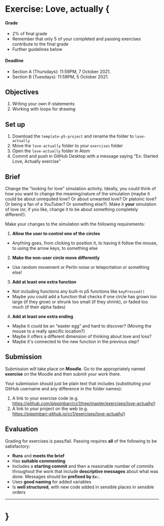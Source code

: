 # Exercise: Love, actually {

#### Grade
- 2% of final grade
- Remember that only 5 of your completed and passing exercises contribute to the final grade
- Further guidelines below

#### Deadline
- Section A (Thursdays): 11:59PM, 7 October 2021.
- Section B (Tuesdays): 11:59PM, 5 October 2021.

## Objectives

1. Writing your own if-statements
2. Working with loops for drawing

## Set up

1. Download the `template-p5-project` and rename the folder to `love-actually`
3. Move the `love-actually` folder to your `exercises` folder
4. Open the `love-actually` folder in Atom
5. Commit and push in GitHub Desktop with a message saying "Ex: Started Love, Actually exercise"

## Brief

Change the "looking for love" simulation activity. Ideally, you could think of how you want to change the meaning/nature of the simulation (maybe it could be about unrequited love? Or about unwanted love? Or platonic love? Or being a fan of a YouTuber? Or something else?). Make it **your** simulation of love (or, if you like, change it to be about something completely different!).

Make your changes to the simulation with the following requirements:

1. **Allow the user to control one of the circles**
  - Anything goes, from clicking to position it, to having it follow the mouse, to using the arrow keys, to something else
2. **Make the non-user circle move differently**
  - Use random movement or Perlin noise or teleportation or something else!
3. **Add at least one extra function**
  - Not including functions any built-in p5 functions like `keyPressed()`
  - Maybe you could add a function that checks if one circle has grown too large (if they grow) or shrunk too small (if they shrink), or faded too much (if their alpha fades)
4. **Add at least one extra ending**
  - Maybe it could be an "easter egg" and hard to discover? (Moving the mouse to a really specific location?)
  - Maybe it offers a different dimension of thinking about love and loss?
  - Maybe it's connected to the new function in the previous step?

## Submission

Submission will take place on **Moodle**. Go to the appropriately named **exercise** on the Moodle and then submit your work there.

Your submission should just be plain text that includes (substituting your GitHub username and any difference in the folder names):

1. A link to your exercise code (e.g. https://github.com/pippinbarr/cc1/tree/master/exercises/love-actually/)
2. A link to your project on the web (e.g. https://pippinbarr.github.io/cc1/exercises/love-actually/)

## Evaluation

Grading for exercises is pass/fail. Passing requires **all** of the following to be satisfactory:

- **Runs** and **meets the brief**
- Has **suitable commenting**
- Includes a **starting commit** and then a reasonable number of commits throughout the work that include **descriptive messages** about what was done. Messages should be **prefixed by `Ex:`**.
- Uses **good naming** for added variables
- Is **well structured**, with new code added in sensible places in sensible orders

---

# }
